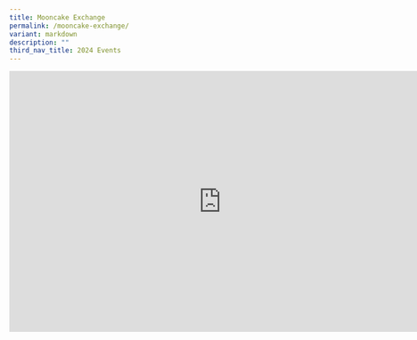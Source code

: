 ```yaml
---
title: Mooncake Exchange
permalink: /mooncake-exchange/
variant: markdown
description: ""
third_nav_title: 2024 Events
---
```

<iframe allowfullscreen="true" height="469" width="760" frameborder="0" src="https://docs.google.com/presentation/d/e/2PACX-1vT0N0U-2X9Jz-0mgPsKpRX1ncy5_ZKkChjj9j7anjs3MUghTkTgjg7RNmX6bwGiyA3wHla_Z45DElnA/embed?start=true&amp;loop=true&amp;delayms=3000"></iframe>
 